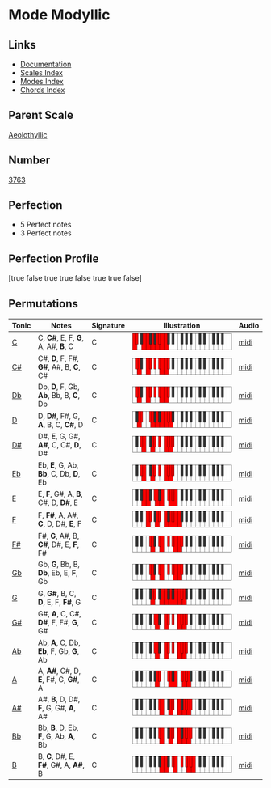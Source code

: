 # Mode Modyllic

## Links

- [Documentation](index.md)
- [Scales Index](Scales.md)
- [Modes Index](Modes.md)
- [Chords Index](Chords.md)

## Parent Scale

[Aeolothyllic](ScaleAeolothyllic.md)

## Number

[3763](https://ianring.com/musictheory/scales/3763)

## Perfection

- 5 Perfect notes
- 3 Perfect notes

## Perfection Profile

[true false true true false true true false]

## Permutations

| Tonic | Notes | Signature | Illustration | Audio |
|-------|-------|-----------|--------------|-------|
| [C](ModeCNaturalModyllic.md) | C, **C#**, E, F, **G**, A, A#, **B**, C | C | ![CNaturalModyllic](ModeCNaturalModyllic.png) | [midi](https://github.com/edipermadi/music/blob/main/docs/ModeCNaturalModyllic.mid?raw=true) |
| [C#](ModeCSharpModyllic.md) | C#, **D**, F, F#, **G#**, A#, B, **C**, C# | C | ![CSharpModyllic](ModeCSharpModyllic.png) | [midi](https://github.com/edipermadi/music/blob/main/docs/ModeCSharpModyllic.mid?raw=true) |
| [Db](ModeDFlatModyllic.md) | Db, **D**, F, Gb, **Ab**, Bb, B, **C**, Db | C | ![DFlatModyllic](ModeDFlatModyllic.png) | [midi](https://github.com/edipermadi/music/blob/main/docs/ModeDFlatModyllic.mid?raw=true) |
| [D](ModeDNaturalModyllic.md) | D, **D#**, F#, G, **A**, B, C, **C#**, D | C | ![DNaturalModyllic](ModeDNaturalModyllic.png) | [midi](https://github.com/edipermadi/music/blob/main/docs/ModeDNaturalModyllic.mid?raw=true) |
| [D#](ModeDSharpModyllic.md) | D#, **E**, G, G#, **A#**, C, C#, **D**, D# | C | ![DSharpModyllic](ModeDSharpModyllic.png) | [midi](https://github.com/edipermadi/music/blob/main/docs/ModeDSharpModyllic.mid?raw=true) |
| [Eb](ModeEFlatModyllic.md) | Eb, **E**, G, Ab, **Bb**, C, Db, **D**, Eb | C | ![EFlatModyllic](ModeEFlatModyllic.png) | [midi](https://github.com/edipermadi/music/blob/main/docs/ModeEFlatModyllic.mid?raw=true) |
| [E](ModeENaturalModyllic.md) | E, **F**, G#, A, **B**, C#, D, **D#**, E | C | ![ENaturalModyllic](ModeENaturalModyllic.png) | [midi](https://github.com/edipermadi/music/blob/main/docs/ModeENaturalModyllic.mid?raw=true) |
| [F](ModeFNaturalModyllic.md) | F, **F#**, A, A#, **C**, D, D#, **E**, F | C | ![FNaturalModyllic](ModeFNaturalModyllic.png) | [midi](https://github.com/edipermadi/music/blob/main/docs/ModeFNaturalModyllic.mid?raw=true) |
| [F#](ModeFSharpModyllic.md) | F#, **G**, A#, B, **C#**, D#, E, **F**, F# | C | ![FSharpModyllic](ModeFSharpModyllic.png) | [midi](https://github.com/edipermadi/music/blob/main/docs/ModeFSharpModyllic.mid?raw=true) |
| [Gb](ModeGFlatModyllic.md) | Gb, **G**, Bb, B, **Db**, Eb, E, **F**, Gb | C | ![GFlatModyllic](ModeGFlatModyllic.png) | [midi](https://github.com/edipermadi/music/blob/main/docs/ModeGFlatModyllic.mid?raw=true) |
| [G](ModeGNaturalModyllic.md) | G, **G#**, B, C, **D**, E, F, **F#**, G | C | ![GNaturalModyllic](ModeGNaturalModyllic.png) | [midi](https://github.com/edipermadi/music/blob/main/docs/ModeGNaturalModyllic.mid?raw=true) |
| [G#](ModeGSharpModyllic.md) | G#, **A**, C, C#, **D#**, F, F#, **G**, G# | C | ![GSharpModyllic](ModeGSharpModyllic.png) | [midi](https://github.com/edipermadi/music/blob/main/docs/ModeGSharpModyllic.mid?raw=true) |
| [Ab](ModeAFlatModyllic.md) | Ab, **A**, C, Db, **Eb**, F, Gb, **G**, Ab | C | ![AFlatModyllic](ModeAFlatModyllic.png) | [midi](https://github.com/edipermadi/music/blob/main/docs/ModeAFlatModyllic.mid?raw=true) |
| [A](ModeANaturalModyllic.md) | A, **A#**, C#, D, **E**, F#, G, **G#**, A | C | ![ANaturalModyllic](ModeANaturalModyllic.png) | [midi](https://github.com/edipermadi/music/blob/main/docs/ModeANaturalModyllic.mid?raw=true) |
| [A#](ModeASharpModyllic.md) | A#, **B**, D, D#, **F**, G, G#, **A**, A# | C | ![ASharpModyllic](ModeASharpModyllic.png) | [midi](https://github.com/edipermadi/music/blob/main/docs/ModeASharpModyllic.mid?raw=true) |
| [Bb](ModeBFlatModyllic.md) | Bb, **B**, D, Eb, **F**, G, Ab, **A**, Bb | C | ![BFlatModyllic](ModeBFlatModyllic.png) | [midi](https://github.com/edipermadi/music/blob/main/docs/ModeBFlatModyllic.mid?raw=true) |
| [B](ModeBNaturalModyllic.md) | B, **C**, D#, E, **F#**, G#, A, **A#**, B | C | ![BNaturalModyllic](ModeBNaturalModyllic.png) | [midi](https://github.com/edipermadi/music/blob/main/docs/ModeBNaturalModyllic.mid?raw=true) |
